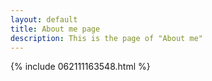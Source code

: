 ```yaml
---
layout: default
title: About me page
description: This is the page of "About me"
---
```

{% include 062111163548.html %}

